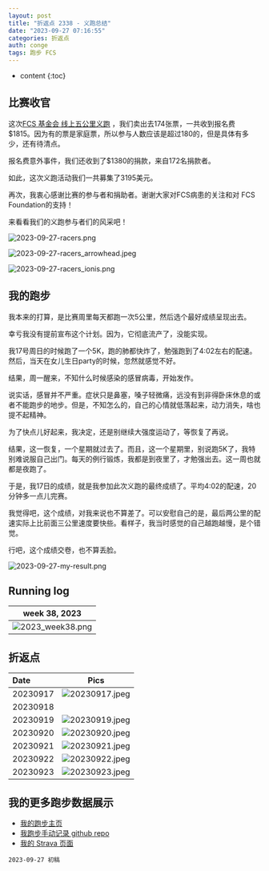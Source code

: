 ```yaml
---
layout: post
title: "折返点 2338 - 义跑总结"
date: "2023-09-27 07:16:55"
categories: 折返点
auth: conge
tags: 跑步 FCS
---
```

* content
{:toc}


## 比赛收官

这次[FCS 基金会 线上五公里义跑](https://livingwithfcs.networkforgood.com/) ，我们卖出去174张票，一共收到报名费$1815。因为有的票是家庭票，所以参与人数应该是超过180的，但是具体有多少，还有待清点。

报名费意外事件，我们还收到了$1380的捐款，来自172名捐款者。

如此，这次义跑活动我们一共募集了3195美元。

再次，我衷心感谢比赛的参与者和捐助者。谢谢大家对FCS病患的关注和对 FCS Foundation的支持！

来看看我们的义跑参与者们的风采吧！

![2023-09-27-racers.png](https://s2.loli.net/2023/09/27/A6xPdCtgGHuMkbJ.png)





![2023-09-27-racers_arrowhead.jpeg](https://s2.loli.net/2023/09/28/j7GaeZEVH4gRbdN.jpg)

![2023-09-27-racers_ionis.png](https://s2.loli.net/2023/09/28/icPVZkQ5AsyDLjG.png)


## 我的跑步

我本来的打算，是比赛周里每天都跑一次5公里，然后选个最好成绩呈现出去。

幸亏我没有提前宣布这个计划。因为，它彻底流产了，没能实现。

我17号周日的时候跑了一个5K，跑的肺都快炸了，勉强跑到了4:02左右的配速。然后，当天在女儿生日party的时候，忽然就感觉不好。

结果，周一醒来，不知什么时候感染的感冒病毒，开始发作。

说实话，感冒并不严重。症状只是鼻塞，嗓子轻微痛，远没有到非得卧床休息的或者不能跑步的地步。但是，不知怎么的，自己的心情就低落起来，动力消失，啥也提不起精神。

为了快点儿好起来，我决定，还是别继续大强度运动了，等恢复了再说。

结果，这一恢复，一个星期就过去了。而且，这一个星期里，别说跑5K了，我特别难说服自己出门。每天的例行锻炼，我都是到夜里了，才勉强出去。这一周也就都是夜跑了。

于是，我17日的成绩，就是我参加此次义跑的最终成绩了。平均4:02的配速，20分钟多一点儿完赛。

我觉得吧，这个成绩，对我来说也不算差了。可以安慰自己的是，最后两公里的配速实际上比前面三公里速度要快些。看样子，我当时感觉的自己越跑越慢，是个错觉。

行吧，这个成绩交卷，也不算丢脸。

![2023-09-27-my-result.png](https://s2.loli.net/2023/09/27/jqvSmxaIWF45e3U.png)

## Running log

| week 38, 2023 |
| :-----------: |
| ![2023_week38.png](https://s2.loli.net/2023/09/27/MQhvbOjYuVU7in9.png) |

## 折返点

| Date     | Pics  |
| :------- | :------------------------------------------------------------------: |
| 20230917 | ![20230917.jpeg](https://s2.loli.net/2023/09/27/rvawdFQsMB9qNke.jpg) |
| 20230918 |  |
| 20230919 | ![20230919.jpeg](https://s2.loli.net/2023/09/27/lhQTWuqRbjGkYMr.jpg) |
| 20230920 | ![20230920.jpeg](https://s2.loli.net/2023/09/27/ZuivdxRQGYqmPOr.jpg) |
| 20230921 | ![20230921.jpeg](https://s2.loli.net/2023/09/27/NA5hHxr1io6BWLl.jpg) |
| 20230922 | ![20230922.jpeg](https://s2.loli.net/2023/09/27/n67BaQuMxRkDT21.jpg) |
| 20230923 | ![20230923.jpeg](https://s2.loli.net/2023/09/27/CBDzQ5MkpK3ebIh.jpg) |

## 我的更多跑步数据展示

* [我的跑步主页](https://conge.livingwithfcs.org/running_page/)
* [我跑步手动记录 github repo](https://github.com/conge/RunningStreak)
* [我的 Strava 页面](https://www.strava.com/athletes/57680242)

```
2023-09-27 初稿
```
